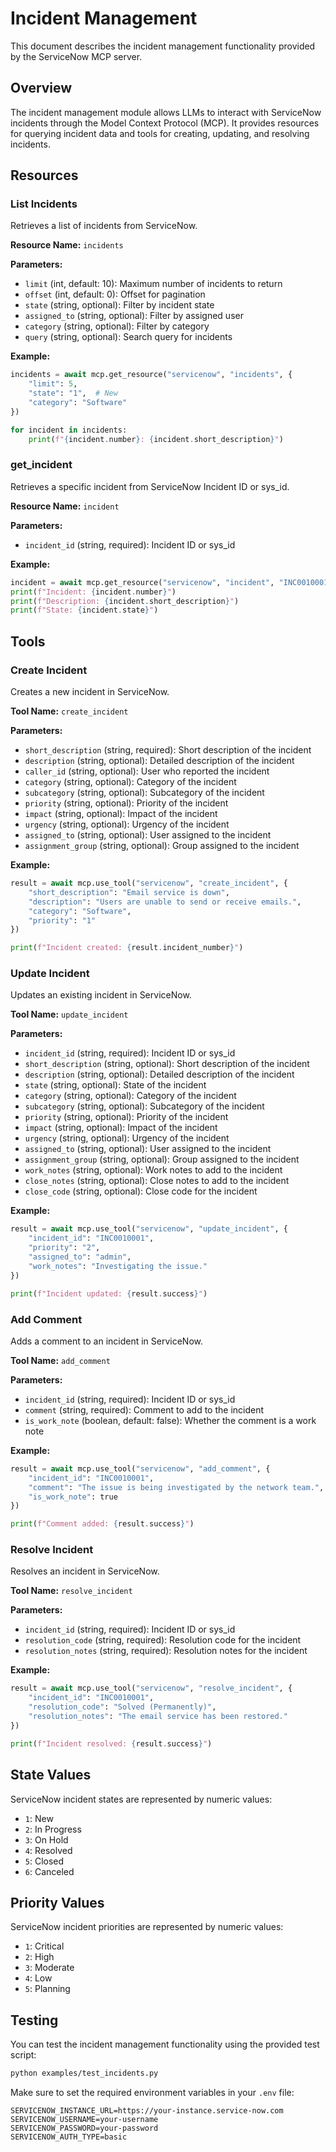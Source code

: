 # Incident Management

This document describes the incident management functionality provided by the ServiceNow MCP server.

## Overview

The incident management module allows LLMs to interact with ServiceNow incidents through the Model Context Protocol (MCP). It provides resources for querying incident data and tools for creating, updating, and resolving incidents.

## Resources

### List Incidents

Retrieves a list of incidents from ServiceNow.

**Resource Name:** `incidents`

**Parameters:**
- `limit` (int, default: 10): Maximum number of incidents to return
- `offset` (int, default: 0): Offset for pagination
- `state` (string, optional): Filter by incident state
- `assigned_to` (string, optional): Filter by assigned user
- `category` (string, optional): Filter by category
- `query` (string, optional): Search query for incidents

**Example:**
```python
incidents = await mcp.get_resource("servicenow", "incidents", {
    "limit": 5,
    "state": "1",  # New
    "category": "Software"
})

for incident in incidents:
    print(f"{incident.number}: {incident.short_description}")
```

### get_incident

Retrieves a specific incident from ServiceNow  Incident ID or sys_id.

**Resource Name:** `incident`

**Parameters:**
- `incident_id` (string, required): Incident ID or sys_id

**Example:**
```python
incident = await mcp.get_resource("servicenow", "incident", "INC0010001")
print(f"Incident: {incident.number}")
print(f"Description: {incident.short_description}")
print(f"State: {incident.state}")
```

## Tools

### Create Incident

Creates a new incident in ServiceNow.

**Tool Name:** `create_incident`

**Parameters:**
- `short_description` (string, required): Short description of the incident
- `description` (string, optional): Detailed description of the incident
- `caller_id` (string, optional): User who reported the incident
- `category` (string, optional): Category of the incident
- `subcategory` (string, optional): Subcategory of the incident
- `priority` (string, optional): Priority of the incident
- `impact` (string, optional): Impact of the incident
- `urgency` (string, optional): Urgency of the incident
- `assigned_to` (string, optional): User assigned to the incident
- `assignment_group` (string, optional): Group assigned to the incident

**Example:**
```python
result = await mcp.use_tool("servicenow", "create_incident", {
    "short_description": "Email service is down",
    "description": "Users are unable to send or receive emails.",
    "category": "Software",
    "priority": "1"
})

print(f"Incident created: {result.incident_number}")
```

### Update Incident

Updates an existing incident in ServiceNow.

**Tool Name:** `update_incident`

**Parameters:**
- `incident_id` (string, required): Incident ID or sys_id
- `short_description` (string, optional): Short description of the incident
- `description` (string, optional): Detailed description of the incident
- `state` (string, optional): State of the incident
- `category` (string, optional): Category of the incident
- `subcategory` (string, optional): Subcategory of the incident
- `priority` (string, optional): Priority of the incident
- `impact` (string, optional): Impact of the incident
- `urgency` (string, optional): Urgency of the incident
- `assigned_to` (string, optional): User assigned to the incident
- `assignment_group` (string, optional): Group assigned to the incident
- `work_notes` (string, optional): Work notes to add to the incident
- `close_notes` (string, optional): Close notes to add to the incident
- `close_code` (string, optional): Close code for the incident

**Example:**
```python
result = await mcp.use_tool("servicenow", "update_incident", {
    "incident_id": "INC0010001",
    "priority": "2",
    "assigned_to": "admin",
    "work_notes": "Investigating the issue."
})

print(f"Incident updated: {result.success}")
```

### Add Comment

Adds a comment to an incident in ServiceNow.

**Tool Name:** `add_comment`

**Parameters:**
- `incident_id` (string, required): Incident ID or sys_id
- `comment` (string, required): Comment to add to the incident
- `is_work_note` (boolean, default: false): Whether the comment is a work note

**Example:**
```python
result = await mcp.use_tool("servicenow", "add_comment", {
    "incident_id": "INC0010001",
    "comment": "The issue is being investigated by the network team.",
    "is_work_note": true
})

print(f"Comment added: {result.success}")
```

### Resolve Incident

Resolves an incident in ServiceNow.

**Tool Name:** `resolve_incident`

**Parameters:**
- `incident_id` (string, required): Incident ID or sys_id
- `resolution_code` (string, required): Resolution code for the incident
- `resolution_notes` (string, required): Resolution notes for the incident

**Example:**
```python
result = await mcp.use_tool("servicenow", "resolve_incident", {
    "incident_id": "INC0010001",
    "resolution_code": "Solved (Permanently)",
    "resolution_notes": "The email service has been restored."
})

print(f"Incident resolved: {result.success}")
```

## State Values

ServiceNow incident states are represented by numeric values:

- `1`: New
- `2`: In Progress
- `3`: On Hold
- `4`: Resolved
- `5`: Closed
- `6`: Canceled

## Priority Values

ServiceNow incident priorities are represented by numeric values:

- `1`: Critical
- `2`: High
- `3`: Moderate
- `4`: Low
- `5`: Planning

## Testing

You can test the incident management functionality using the provided test script:

```bash
python examples/test_incidents.py
```

Make sure to set the required environment variables in your `.env` file:

```
SERVICENOW_INSTANCE_URL=https://your-instance.service-now.com
SERVICENOW_USERNAME=your-username
SERVICENOW_PASSWORD=your-password
SERVICENOW_AUTH_TYPE=basic
``` 